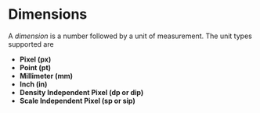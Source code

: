 # Dimensions

A *dimension* is a number followed by a unit of measurement. The unit types supported are

* **Pixel (px)** 
* **Point (pt)** 
* **Millimeter (mm)**
* **Inch (in)**
* **Density Independent Pixel (dp or dip)**
* **Scale Independent Pixel (sp or sip)**
